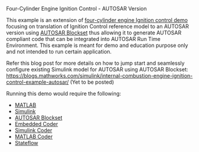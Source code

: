 Four-Cylinder Engine Ignition Control - AUTOSAR Version
	
This example is an extension of [four-cylinder engine Ignition control demo](https://www.mathworks.com/matlabcentral/fileexchange/69271-four-cylinder-engine-ignition-control-simulation) focusing on translation of Ignition Control reference model to an AUTOSAR version using [AUTOSAR Blockset](https://www.mathworks.com/products/autosar.html?s_tid=FX_PR_info) thus allowing it to generate AUTOSAR compliant code that can be integrated into AUTOSAR Run Time Environment. This example is meant for demo and education purpose only and not intended to run certain application.
	
Refer this blog post for more details on how to jump start and seamlessly configure existing Simulink model for AUTOSAR using AUTOSAR Blockset:
https://blogs.mathworks.com/simulink/internal-combustion-engine-ignition-control-example-autosar/ (Yet to be posted)

Running this demo would require the following:

- [MATLAB](https://www.mathworks.com/products/matlab.html?s_tid=FX_PR_info)
- [Simulink](https://www.mathworks.com/products/simulink.html?s_tid=FX_PR_info)
- [AUTOSAR Blockset](https://www.mathworks.com/products/autosar.html?s_tid=FX_PR_info)
- [Embedded Coder](https://www.mathworks.com/products/embedded-coder.html)
- [Simulink Coder](https://www.mathworks.com/products/simulink-coder.html)
- [MATLAB Coder](https://www.mathworks.com/products/matlab-coder.html)
- [Stateflow](https://www.mathworks.com/products/stateflow.html?s_tid=FX_PR_info)
